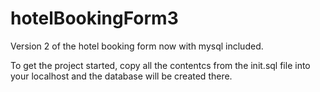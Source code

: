 # hotelBookingForm3 

Version 2 of the hotel booking form now with mysql included.

To get the project started, copy all the contentcs from the init.sql file into your localhost and the database will be created there.
